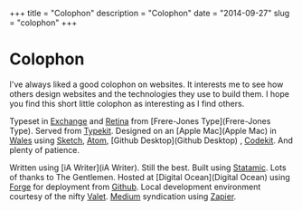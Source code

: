 +++
title = "Colophon"
description = "Colophon"
date = "2014-09-27"
slug = "colophon"
+++



# Colophon
 I've always liked a good colophon on websites. It interests me to see how others design websites and the technologies they use to build them. I hope you find this short little colophon as interesting as I find others.



Typeset in [Exchange](Exchange) and [Retina](Retina) from [Frere-Jones Type](Frere-Jones Type). Served from [Typekit](Typekit). Designed on an [Apple Mac](Apple Mac) in [Wales](Wales) using [Sketch](Sketch), [Atom](Atom), [Github Desktop](Github Desktop) , [Codekit](Codekit). And plenty of patience.

Written using [iA Writer](iA Writer). Still the best. Built using [Statamic](Statamic). Lots of thanks to The Gentlemen. Hosted at [Digital Ocean](Digital Ocean) using [Forge](Forge) for deployment from [Github](Github). Local development environment courtesy of the nifty [Valet](Valet). [Medium](Medium) syndication using [Zapier](Zapier).
	
